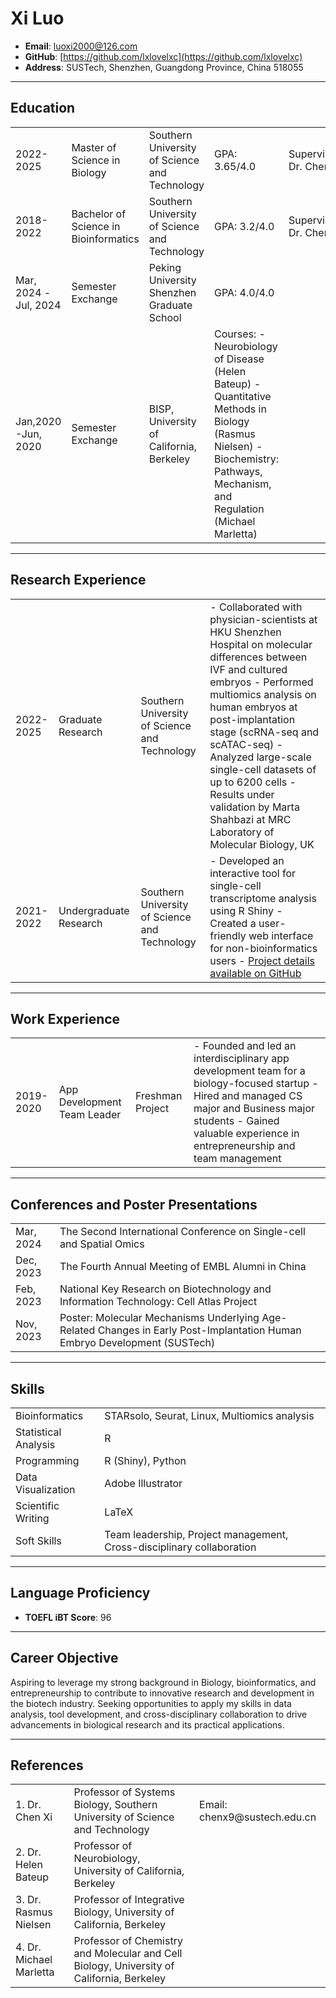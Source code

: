 # Xi Luo

- **Email**: luoxi2000@126.com  
- **GitHub**: [https://github.com/lxlovelxc](https://github.com/lxlovelxc)  
- **Address**: SUSTech, Shenzhen, Guangdong Province, China 518055

---

## Education

<table>
  <tr>
    <td>2022-2025</td>
    <td>Master of Science in Biology</td>
    <td>Southern University of Science and Technology</td>
    <td>GPA: 3.65/4.0</td>
    <td>Supervisor: Dr. Chen Xi</td>
  </tr>
  <tr>
    <td>2018-2022</td>
    <td>Bachelor of Science in Bioinformatics</td>
    <td>Southern University of Science and Technology</td>
    <td>GPA: 3.2/4.0</td>
    <td>Supervisor: Dr. Chen Xi</td>
  </tr>
  <tr>
    <td>Mar, 2024 -Jul, 2024</td>
    <td>Semester Exchange</td>
    <td>Peking University Shenzhen Graduate School</td>
    <td>GPA: 4.0/4.0</td>
    <td></td>
  </tr>
  <tr>
    <td>Jan,2020 -Jun, 2020</td>
    <td>Semester Exchange</td>
    <td>BISP, University of California, Berkeley</td>
    <td>Courses:  
      - Neurobiology of Disease (Helen Bateup)  
      - Quantitative Methods in Biology (Rasmus Nielsen)  
      - Biochemistry: Pathways, Mechanism, and Regulation (Michael Marletta)</td>
    <td></td>
  </tr>
</table>

---

## Research Experience

<table>
  <tr>
    <td>2022-2025</td>
    <td>Graduate Research</td>
    <td>Southern University of Science and Technology</td>
    <td>
      - Collaborated with physician-scientists at HKU Shenzhen Hospital on molecular differences between IVF and cultured embryos  
      - Performed multiomics analysis on human embryos at post-implantation stage (scRNA-seq and scATAC-seq)  
      - Analyzed large-scale single-cell datasets of up to 6200 cells  
      - Results under validation by Marta Shahbazi at MRC Laboratory of Molecular Biology, UK
    </td>
  </tr>
  <tr>
    <td>2021-2022</td>
    <td>Undergraduate Research</td>
    <td>Southern University of Science and Technology</td>
    <td>
      - Developed an interactive tool for single-cell transcriptome analysis using R Shiny  
      - Created a user-friendly web interface for non-bioinformatics users  
      - <a href="https://github.com/lxlovelxc">Project details available on GitHub</a>
    </td>
  </tr>
</table>

---

## Work Experience

<table>
  <tr>
    <td>2019-2020</td>
    <td>App Development Team Leader</td>
    <td>Freshman Project</td>
    <td>
      - Founded and led an interdisciplinary app development team for a biology-focused startup  
      - Hired and managed CS major and Business major students  
      - Gained valuable experience in entrepreneurship and team management
    </td>
  </tr>
</table>

---

## Conferences and Poster Presentations

<table>
  <tr>
    <td>Mar, 2024</td>
    <td>The Second International Conference on Single-cell and Spatial Omics</td>
  </tr>
  <tr>
    <td>Dec, 2023</td>
    <td>The Fourth Annual Meeting of EMBL Alumni in China</td>
  </tr>
  <tr>
    <td>Feb, 2023</td>
    <td>National Key Research on Biotechnology and Information Technology: Cell Atlas Project</td>
  </tr>
  <tr>
    <td>Nov, 2023</td>
    <td>Poster: Molecular Mechanisms Underlying Age-Related Changes in Early Post-Implantation Human Embryo Development (SUSTech)</td>
  </tr>
</table>

---

## Skills

<table>
  <tr>
    <td>Bioinformatics</td>
    <td>STARsolo, Seurat, Linux, Multiomics analysis</td>
  </tr>
  <tr>
    <td>Statistical Analysis</td>
    <td>R</td>
  </tr>
  <tr>
    <td>Programming</td>
    <td>R (Shiny), Python</td>
  </tr>
  <tr>
    <td>Data Visualization</td>
    <td>Adobe Illustrator</td>
  </tr>
  <tr>
    <td>Scientific Writing</td>
    <td>LaTeX</td>
  </tr>
  <tr>
    <td>Soft Skills</td>
    <td>Team leadership, Project management, Cross-disciplinary collaboration</td>
  </tr>
</table>

---

## Language Proficiency

- **TOEFL iBT Score**: 96  

---

## Career Objective

Aspiring to leverage my strong background in Biology, bioinformatics, and entrepreneurship to contribute to innovative research and development in the biotech industry. Seeking opportunities to apply my skills in data analysis, tool development, and cross-disciplinary collaboration to drive advancements in biological research and its practical applications.

---

## References

<table>
  <tr>
    <td>1. Dr. Chen Xi</td>
    <td>Professor of Systems Biology, Southern University of Science and Technology</td>
    <td>Email: chenx9@sustech.edu.cn</td>
  </tr>
  <tr>
    <td>2. Dr. Helen Bateup</td>
    <td>Professor of Neurobiology, University of California, Berkeley</td>
  </tr>
  <tr>
    <td>3. Dr. Rasmus Nielsen</td>
    <td>Professor of Integrative Biology, University of California, Berkeley</td>
  </tr>
  <tr>
    <td>4. Dr. Michael Marletta</td>
    <td>Professor of Chemistry and Molecular and Cell Biology, University of California, Berkeley</td>
  </tr>
</table>
